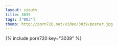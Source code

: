 ```yaml
--- 
layout: sieutv
title: 3039
tags: ["003"]
thumb: http://porn720.net/video/3039/poster.jpg
---
```

{% include porn720 key="3039" %} 
